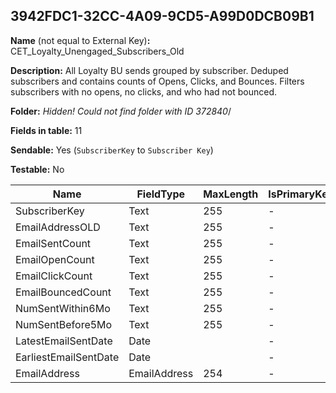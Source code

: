 ## 3942FDC1-32CC-4A09-9CD5-A99D0DCB09B1

**Name** (not equal to External Key)**:** CET_Loyalty_Unengaged_Subscribers_Old

**Description:** All Loyalty BU sends grouped by subscriber.  Deduped subscribers and contains counts of Opens, Clicks, and Bounces.  Filters subscribers with no opens, no clicks, and who had not bounced.

**Folder:** _Hidden! Could not find folder with ID 372840_/

**Fields in table:** 11

**Sendable:** Yes (`SubscriberKey` to `Subscriber Key`)

**Testable:** No

| Name | FieldType | MaxLength | IsPrimaryKey | IsNullable | DefaultValue |
| --- | --- | --- | --- | --- | --- |
| SubscriberKey | Text | 255 | - | + |  |
| EmailAddressOLD | Text | 255 | - | + |  |
| EmailSentCount | Text | 255 | - | + |  |
| EmailOpenCount | Text | 255 | - | + |  |
| EmailClickCount | Text | 255 | - | + |  |
| EmailBouncedCount | Text | 255 | - | + |  |
| NumSentWithin6Mo | Text | 255 | - | + |  |
| NumSentBefore5Mo | Text | 255 | - | + |  |
| LatestEmailSentDate | Date |  | - | + |  |
| EarliestEmailSentDate | Date |  | - | + |  |
| EmailAddress | EmailAddress | 254 | - | + |  |
